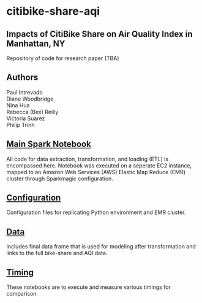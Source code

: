 # citibike-share-aqi
## Impacts of CitiBike Share on Air Quality Index in Manhattan, NY

Repository of code for research paper (TBA)

## Authors
Paul Intrevado  
Diane Woodbridge  
Nina Hua  
Rebecca (Bex) Reilly  
Victoria Suarez  
Philip Trinh

## [Main Spark Notebook](https://github.com/phil-trinh/citibike-share-aqi/blob/master/Manhattan_Bike-Sharing_AQI_Impact.ipynb)
All code for data extraction, transformation, and loading (ETL) is encompassed here. Notebook was executed on a seperate EC2 instance, mapped to an Amazon Web Services (AWS) Elastic Map Reduce (EMR) cluster through Sparkmagic configuration.

## [Configuration](https://github.com/phil-trinh/citibike-share-aqi/tree/master/Configuration)
Configuration files for replicating Python environment and EMR cluster.

## [Data](https://github.com/phil-trinh/citibike-share-aqi/tree/master/Data)
Includes final data frame that is used for modeling after transformation and links to the full bike-share and AQI data.

## [Timing](./Timing)
These notebooks are to execute and measure various timings for comparison.
